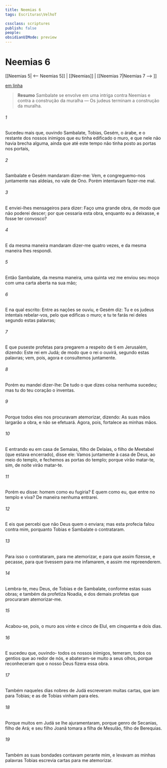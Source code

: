 ```yaml
---
title: Neemias 6
tags: Escrituras\VelhoT

cssclass: scriptures
publish: false
people:
obsidianUIMode: preview
---
```


# Neemias 6
[[Neemias 5| <-- Neemias 5]] | [[Neemias]] | [[Neemias 7|Neemias 7 --> ]]

[em linha](https://churchofjesuschrist.org/study/scriptures/ot/neh/6?lang=por)

> __Resumo__
Sambalate se envolve em uma intriga contra Neemias e contra a construção da muralha — Os judeus terminam a construção da muralha.

###### 1 
Sucedeu mais que, ouvindo Sambalate, Tobias, Gesém, o árabe, e o restante dos nossos inimigos que eu tinha edificado o muro, e que nele  não havia brecha alguma, ainda que até este tempo não tinha posto as portas nos portais,

###### 2 
Sambalate e Gesém mandaram dizer-me: Vem, e congreguemo-nos juntamente nas aldeias, no vale de Ono. Porém intentavam fazer-me mal.

###### 3 
E enviei-lhes mensageiros para dizer: Faço uma grande obra, de modo que não poderei descer; por que cessaria esta obra, enquanto eu a deixasse, e fosse ter convosco?

###### 4 
E da mesma maneira mandaram dizer-me quatro vezes, e da mesma maneira lhes respondi.

###### 5 
Então Sambalate, da mesma maneira, uma quinta vez me enviou seu moço com uma carta aberta na sua mão;

###### 6 
E na qual  escrito: Entre as nações se ouviu, e Gesém diz: Tu e os judeus intentais rebelar-vos, pelo que edificas o muro; e tu te farás rei deles segundo estas palavras;

###### 7 
E que puseste profetas para pregarem a respeito de ti em Jerusalém, dizendo: Este  rei em Judá; de modo que o rei o ouvirá, segundo estas palavras; vem, pois, agora e consultemos juntamente.

###### 8 
Porém eu mandei dizer-lhe: De tudo o que dizes coisa nenhuma sucedeu; mas tu do teu coração o inventas.

###### 9 
Porque todos eles nos procuravam atemorizar, dizendo: As suas mãos largarão a obra, e não se efetuará. Agora, pois,  fortalece as minhas mãos.

###### 10 
E entrando eu em casa de Semaías, filho de Delaías, o filho de Meetabel (que estava encerrado), disse ele: Vamos juntamente à casa de Deus, ao meio do templo, e fechemos as portas do templo; porque virão matar-te, sim, de noite virão matar-te.

###### 11 
Porém eu disse:  homem como eu fugiria? E quem  como eu, que entre no templo e viva? De maneira nenhuma entrarei.

###### 12 
E eis que percebi que não  Deus quem o enviara; mas esta profecia falou contra mim, porquanto Tobias e Sambalate o contrataram.

###### 13 
Para isso o contrataram, para me atemorizar, e para que assim fizesse, e pecasse, para que tivessem  para me infamarem, e assim me repreenderem.

###### 14 
Lembra-te, meu Deus, de Tobias e de Sambalate, conforme estas suas obras; e também da profetiza Noadia, e dos demais profetas que procuraram atemorizar-me.

###### 15 
Acabou-se, pois, o muro aos vinte e cinco  de Elul, em cinquenta e dois dias.

###### 16 
E sucedeu que, ouvindo- todos os nossos inimigos, temeram, todos os gentios que  ao redor de nós, e abateram-se muito a seus  olhos, porque reconheceram que o nosso Deus fizera essa obra.

###### 17 
Também naqueles dias  nobres de Judá escreveram muitas cartas, que iam para Tobias; e as  de Tobias vinham para eles.

###### 18 
Porque muitos em Judá se lhe ajuramentaram, porque  genro de Secanias, filho de Ará; e seu filho Joanã tomara a filha de Mesulão, filho de Berequias.

###### 19 
Também as suas bondades contavam perante mim, e levavam as minhas palavras  Tobias escrevia cartas para me atemorizar.

